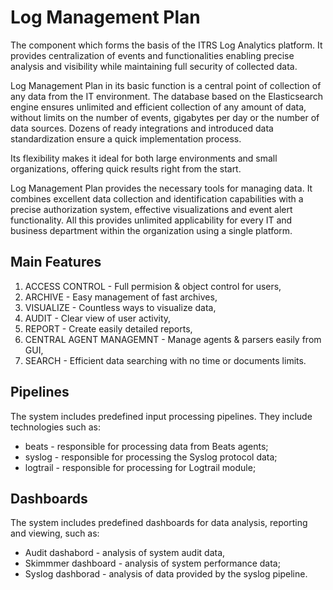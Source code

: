 # Log Management Plan

The component which forms the basis of the ITRS Log Analytics platform. It provides centralization of events and functionalities enabling precise analysis and visibility while maintaining full security of collected data.

Log Management Plan in its basic function is a central point of collection of any data from the IT environment. The database based on the Elasticsearch engine ensures unlimited and efficient collection of any amount of data, without limits on the number of events, gigabytes per day or the number of data sources. Dozens of ready integrations and introduced data standardization ensure a quick implementation process.

Its flexibility makes it ideal for both large environments and small organizations, offering quick results right from the start.

Log Management Plan provides the necessary tools for managing data. It combines excellent data collection and identification capabilities with a precise authorization system, effective visualizations and event alert functionality. All this provides unlimited applicability for every IT and business department within the organization using a single platform.

## Main Features

1. ACCESS CONTROL - Full permision & object control for users,
3. ARCHIVE - Easy management of fast archives,
4. VISUALIZE - Countless ways to visualize data,
5. AUDIT - Clear view of user activity,
6. REPORT - Create easily detailed reports,
7. CENTRAL AGENT MANAGEMNT - Manage agents & parsers easily from GUI,
8. SEARCH - Efficient data searching with no time or documents limits.

## Pipelines

The system includes predefined input processing pipelines. They include technologies such as:

- beats - responsible for processing data from Beats agents;
- syslog - responsible for processing the Syslog protocol data;
- logtrail - responsible for processing for Logtrail module;

## Dashboards

The system includes predefined dashboards for data analysis, reporting and viewing, such as:

- Audit dashabord - analysis of system audit data,
- Skimmmer dashboard - analysis of system performance data;
- Syslog dashborad - analysis of data provided by the syslog pipeline.